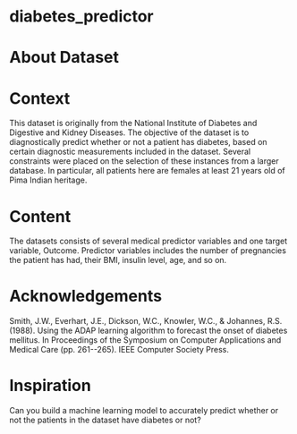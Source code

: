 # diabetes_predictor

# About Dataset

# Context

This dataset is originally from the National Institute of Diabetes and Digestive and Kidney Diseases. The objective of the dataset is to diagnostically predict whether or not a patient has diabetes, based on certain diagnostic measurements included in the dataset. Several constraints were placed on the selection of these instances from a larger database. In particular, all patients here are females at least 21 years old of Pima Indian heritage.

# Content

The datasets consists of several medical predictor variables and one target variable, Outcome. Predictor variables includes the number of pregnancies the patient has had, their BMI, insulin level, age, and so on.

# Acknowledgements

Smith, J.W., Everhart, J.E., Dickson, W.C., Knowler, W.C., & Johannes, R.S. (1988). Using the ADAP learning algorithm to forecast the onset of diabetes mellitus. In Proceedings of the Symposium on Computer Applications and Medical Care (pp. 261--265). IEEE Computer Society Press.

# Inspiration

Can you build a machine learning model to accurately predict whether or not the patients in the dataset have diabetes or not?
